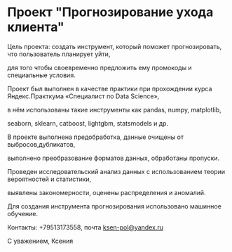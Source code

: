 # Проект "Прогнозирование ухода клиента"

Цель проекта: создать инструмент, который поможет прогнозировать, что пользователь планирует уйти, 

для того чтобы своевременно предложить ему промокоды и специальные условия.


Проект был выполнен в качестве практики при прохождении курса Яндекс.Практкума «Специалист по Data Science», 

в нём использованы такие инструменты как pandas, numpy, matplotlib, 

seaborn, sklearn, catboost, lightgbm, statsmodels и др.

В проекте выполнена предобработка, данные очищены от выбросов,дубликатов, 

выполнено преобразование форматов данных, обработаны пропуски. 

Проведен исследовательский анализ данных с использованием теории вероятностей и статистики,

выявлены закономерности, оценены распределения и аномалий.

Для создания инструмента прогнозирования использовано машинное обучение. 

Контакты: +79513173558, почта ksen-pol@yandex.ru

С уважением, Ксения
